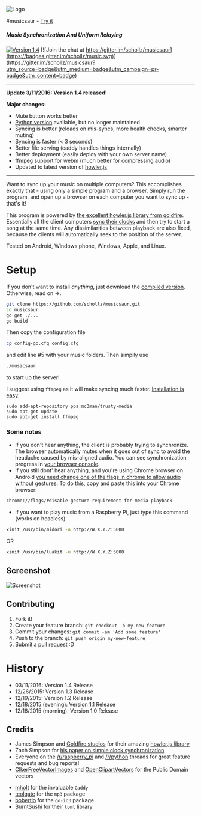 ![Logo](http://rpiai.com/musicsaur/musicsaur1.png)

#musicsaur - [Try it](http://radio.musicsaur.com)

##### Music Synchronization And Uniform Relaying

[![Version 1.4](https://img.shields.io/badge/version-1.4-brightgreen.svg)]()
[![Join the chat at https://gitter.im/schollz/musicsaur](https://badges.gitter.im/schollz/music.svg)](https://gitter.im/schollz/musicsaur?utm_source=badge&utm_medium=badge&utm_campaign=pr-badge&utm_content=badge)

---

**Update 3/11/2016: Version 1.4 released!**

**Major changes:**

- Mute button works better
- [Python version](https://github.com/schollz/musicsaur/tree/python) available, but no longer maintained
- Syncing is better (reloads on mis-syncs, more health checks, smarter muting)
- Syncing is faster (< 3 seconds)
- Better file serving (caddy handles things internally)
- Better deployment (easily deploy with your own server name)
- ffmpeg support for webm (much better for compressing audio)
- Updated to latest version of [howler.js](https://github.com/goldfire/howler.js/)

---

Want to sync up your music on multiple computers? This accomplishes exactly that - using only a simple program and a browser. Simply run the program, and open up a browser on each computer you want to sync up - that's it!

This program is powered by [the excellent howler.js library from goldfire](https://github.com/goldfire/howler.js/). Essentially all the client computers [sync their clocks](http://www.mine-control.com/zack/timesync/timesync.html) and then try to start a song at the same time. Any dissimilarities between playback are also fixed, because the clients will automatically seek to the position of the server.

Tested on Android, Windows phone, Windows, Apple, and Linux.

# Setup

If you don't want to install *anything*, just download the [compiled version](http://www.musicsaur.com/#details). Otherwise, read on ->.

```bash
git clone https://github.com/schollz/musicsaur.git
cd musicsaur
go get ./...
go build
```

Then copy the configuration file

```bash
cp config-go.cfg config.cfg
```

and edit line #5 with your music folders. Then simpily use

```bash
./musicsaur
```

to start up the server!

I suggest using `ffmpeg` as it will make syncing much faster. [Installation is easy](https://www.ffmpeg.org/download.html):

```
sudo add-apt-repository ppa:mc3man/trusty-media
sudo apt-get update
sudo apt-get install ffmpeg
```

### Some notes

- If you don't hear anything, the client is probably trying to synchronize. The browser automatically mutes when it goes out of sync to avoid the headache caused by mis-aligned audio. You can see synchronization progress in [your browser console](https://webmasters.stackexchange.com/questions/8525/how-to-open-the-javascript-console-in-different-browsers).
- If you still dont' hear anything, and you're using Chrome browser on Android [you need change one of the flags in chrome to allow audio without gestures](http://android.stackexchange.com/questions/59134/enable-autoplay-html5-video-in-chrome). To do this, copy and paste this into your Chrome browser:

```bash
chrome://flags/#disable-gesture-requirement-for-media-playback
```

- If you want to play music from a Raspberry Pi, just type this command (works on headless):

```bash
xinit /usr/bin/midori -a http://W.X.Y.Z:5000
```

OR

```bash
xinit /usr/bin/luakit -u http://W.X.Y.Z:5000
```


## Screenshot

![Screenshot](http://rpiai.com/musicsaur/screenshot2.png)

## Contributing

1. Fork it!
2. Create your feature branch: `git checkout -b my-new-feature`
3. Commit your changes: `git commit -am 'Add some feature'`
4. Push to the branch: `git push origin my-new-feature`
5. Submit a pull request :D

# History

- 03/11/2016: Version 1.4 Release
- 12/26/2015: Version 1.3 Release
- 12/19/2015: Version 1.2 Release
- 12/18/2015 (evening): Version 1.1 Release
- 12/18/2015 (morning): Version 1.0 Release

## Credits

* James Simpson and [Goldfire studios](http://goldfirestudios.com/blog/104/howler.js-Modern-Web-Audio-Javascript-Library) for their amazing [howler.js library](https://github.com/goldfire/howler.js/)
* Zach Simpson for [his paper on simple clock synchronization](http://www.mine-control.com/zack/timesync/timesync.html)
* Everyone on the [/r/raspberry_pi](https://www.reddit.com/r/raspberry_pi/comments/3xc8kq/simple_python_script_to_allow_multiple_raspberry/) and [/r/python](https://www.reddit.com/r/Python/comments/3xc8mj/simple_python_script_to_allow_multiple_computers/) threads for great feature requests and bug reports!
* [ClkerFreeVectorImages](https://pixabay.com/en/users/ClkerFreeVectorImages-3736/) and [OpenClipartVectors](https://pixabay.com/en/users/OpenClipartVectors-30363/) for the Public Domain vectors
- [mholt](github.com/mholt) for the invaluable ```Caddy```
- [tcolgate](http://github.com/tcolgate) for the ```mp3``` package
- [bobertlo](http://github.com/bobertlo) for the ```go-id3``` package
- [BurntSushi](http://github.com/BurntSushi) for their ```toml``` library
